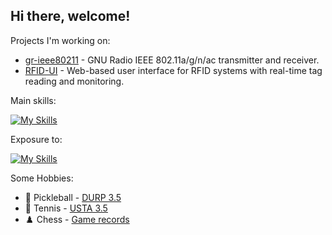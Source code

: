 ## Hi there, welcome!


Projects I'm working on: 
- [gr-ieee80211](https://github.com/cloud9477/gr-ieee80211) - GNU Radio IEEE 802.11a/g/n/ac transmitter and receiver.
- [RFID-UI](https://github.com/AmyangXYZ/RFID-UI) - Web-based user interface for RFID systems with real-time tag reading and monitoring.


Main skills:

[![My Skills](https://skillicons.dev/icons?i=py,cpp,c,matlab,linux,raspberrypi,github,bash)](https://skillicons.dev)

Exposure to:

[![My Skills](https://skillicons.dev/icons?i=go,react,vue,css,html)](https://skillicons.dev)


Some Hobbies:

- 🥒 Pickleball - [DURP 3.5](https://pickleball.com/players/natong-lin)
- 🎾 Tennis - [USTA 3.5](https://www.tennisrecord.com/adult/matchhistory.aspx?year=Rating&playername=Natong%20Lin)
- ♟️ Chess - [Game records](https://www.uschess.org/msa/MbrDtlMain.php?17052887)
